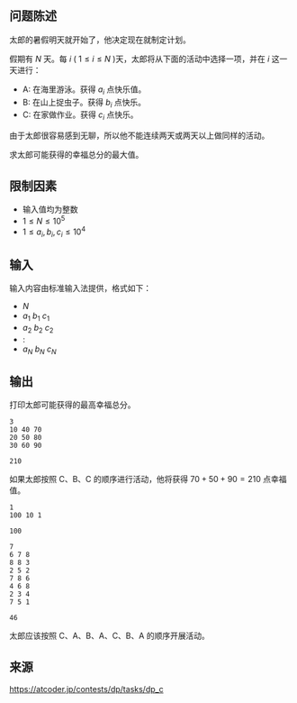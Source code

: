 ## 问题陈述

太郎的暑假明天就开始了，他决定现在就制定计划。

假期有 $N$ 天。每 $i$ ( $1 \leq i \leq N$ )天，太郎将从下面的活动中选择一项，并在 $i$ 这一天进行：

- A: 在海里游泳。获得 $a_i$ 点快乐值。
- B: 在山上捉虫子。获得 $b_i$ 点快乐。
- C: 在家做作业。获得 $c_i$ 点快乐。

由于太郎很容易感到无聊，所以他不能连续两天或两天以上做同样的活动。

求太郎可能获得的幸福总分的最大值。

## 限制因素

- 输入值均为整数
- $1 \leq N \leq 10^5$
- $1 \leq a_i, b_i, c_i \leq 10^4$ 

## 输入

输入内容由标准输入法提供，格式如下：

- $N$
- $a_1$ $b_1$ $c_1$
- $a_2$ $b_2$ $c_2$
- $:$
- $a_N$ $b_N$ $c_N$


## 输出

打印太郎可能获得的最高幸福总分。

```input1
3
10 40 70
20 50 80
30 60 90
``` 

```output1
210
```

如果太郎按照 C、B、C 的顺序进行活动，他将获得 $70 + 50 + 90 = 210$ 点幸福值。

```input2
1
100 10 1
``` 

```output2
100
``` 

```input3
7
6 7 8
8 8 3
2 5 2
7 8 6
4 6 8
2 3 4
7 5 1
``` 

```output3
46
```

太郎应该按照 C、A、B、A、C、B、A 的顺序开展活动。

## 来源

https://atcoder.jp/contests/dp/tasks/dp_c